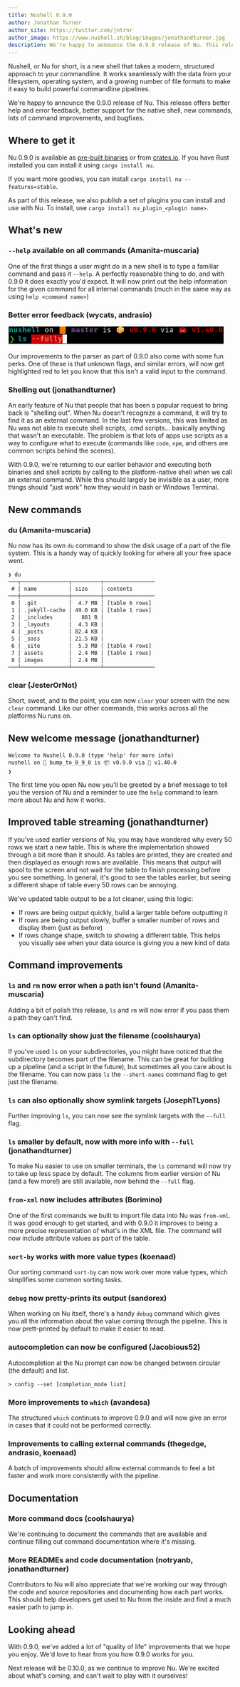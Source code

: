 ```yaml
---
title: Nushell 0.9.0
author: Jonathan Turner
author_site: https://twitter.com/jntrnr
author_image: https://www.nushell.sh/blog/images/jonathandturner.jpg
description: We're happy to announce the 0.9.0 release of Nu. This release offers better help and error feedback, better support for the native shell, new commands, lots of command improvements, and bugfixes.
---
```


Nushell, or Nu for short, is a new shell that takes a modern, structured approach to your commandline. It works seamlessly with the data from your filesystem, operating system, and a growing number of file formats to make it easy to build powerful commandline pipelines.

We're happy to announce the 0.9.0 release of Nu. This release offers better help and error feedback, better support for the native shell, new commands, lots of command improvements, and bugfixes.

## Where to get it

Nu 0.9.0 is available as [pre-built binaries](https://github.com/nushell/nushell/releases/tag/0.9.0) or from [crates.io](https://crates.io/crates/nu). If you have Rust installed you can install it using `cargo install nu`.

If you want more goodies, you can install `cargo install nu --features=stable`.

As part of this release, we also publish a set of plugins you can install and use with Nu. To install, use `cargo install nu_plugin_<plugin name>`.

## What's new

### `--help` available on all commands (Amanita-muscaria)

One of the first things a user might do in a new shell is to type a familiar command and pass it `--help`. A perfectly reasonable thing to do, and with 0.9.0 it does exactly you'd expect. It will now print out the help information for the given command for all internal commands (much in the same way as using `help <command name>`)

### Better error feedback (wycats, andrasio)

![Better inline errors!](/assets/images/0_9_0_error_highlight.png)

Our improvements to the parser as part of 0.9.0 also come with some fun perks. One of these is that unknown flags, and similar errors, will now get highlighted red to let you know that this isn't a valid input to the command.

### Shelling out (jonathandturner)

An early feature of Nu that people that has been a popular request to bring back is "shelling out". When Nu doesn't recognize a command, it will try to find it as an external command. In the last few versions, this was limited as Nu was not able to execute shell scripts, .cmd scripts... basically anything that wasn't an executable. The problem is that lots of apps use scripts as a way to configure what to execute (commands like `code`, `npm`, and others are common scripts behind the scenes).

With 0.9.0, we're returning to our earlier behavior and executing both binaries and shell scripts by calling to the platform-native shell when we call an external command. While this should largely be invisible as a user, more things should "just work" how they would in bash or Windows Terminal.

## New commands

### du (Amanita-muscaria)

Nu now has its own `du` command to show the disk usage of a part of the file system. This is a handy way of quickly looking for where all your free space went.

```nu
❯ du
───┬───────────────┬─────────┬────────────────
 # │ name          │ size    │ contents
───┼───────────────┼─────────┼────────────────
 0 │ .git          │  4.7 MB │ [table 6 rows]
 1 │ .jekyll-cache │ 49.0 KB │ [table 1 rows]
 2 │ _includes     │   881 B │
 3 │ _layouts      │  4.3 KB │
 4 │ _posts        │ 82.4 KB │
 5 │ _sass         │ 21.5 KB │
 6 │ _site         │  5.3 MB │ [table 4 rows]
 7 │ assets        │  2.4 MB │ [table 1 rows]
 8 │ images        │  2.4 MB │
───┴───────────────┴─────────┴────────────────
```

### clear (JesterOrNot)

Short, sweet, and to the point, you can now `clear` your screen with the new `clear` command. Like our other commands, this works across all the platforms Nu runs on.

## New welcome message (jonathandturner)

```nu
Welcome to Nushell 0.9.0 (type 'help' for more info)
nushell on 📙 bump_to_0_9_0 is 📦 v0.9.0 via 🦀 v1.40.0
❯
```

The first time you open Nu now you'll be greeted by a brief message to tell you the version of Nu and a reminder to use the `help` command to learn more about Nu and how it works.

## Improved table streaming (jonathandturner)

If you've used earlier versions of Nu, you may have wondered why every 50 rows we start a new table. This is where the implementation showed through a bit more than it should. As tables are printed, they are created and then displayed as enough rows are available. This means that output will spool to the screen and not wait for the table to finish processing before you see something. In general, it's good to see the tables earlier, but seeing a different shape of table every 50 rows can be annoying.

We've updated table output to be a lot cleaner, using this logic:

- If rows are being output quickly, build a larger table before outputting it
- If rows are being output slowly, buffer a smaller number of rows and display them (just as before)
- If rows change shape, switch to showing a different table. This helps you visually see when your data source is giving you a new kind of data

## Command improvements

### `ls` and `rm` now error when a path isn't found (Amanita-muscaria)

Adding a bit of polish this release, `ls` and `rm` will now error if you pass them a path they can't find.

### `ls` can optionally show just the filename (coolshaurya)

If you've used `ls` on your subdirectories, you might have noticed that the subdirectory becomes part of the filename. This can be great for building up a pipeline (and a script in the future), but sometimes all you care about is the filename. You can now pass `ls` the `--short-names` command flag to get just the filename.

### `ls` can also optionally show symlink targets (JosephTLyons)

Further improving `ls`, you can now see the symlink targets with the `--full` flag.

### `ls` smaller by default, now with more info with `--full` (jonathandturner)

To make Nu easier to use on smaller terminals, the `ls` command will now try to take up less space by default. The columns from earlier version of Nu (and a few more!) are still available, now behind the `--full` flag.

### `from-xml` now includes attributes (Borimino)

One of the first commands we built to import file data into Nu was `from-xml`. It was good enough to get started, and with 0.9.0 it improves to being a more precise representation of what's in the XML file. The command will now include attribute values as part of the table.

### `sort-by` works with more value types (koenaad)

Our sorting command `sort-by` can now work over more value types, which simplifies some common sorting tasks.

### `debug` now pretty-prints its output (sandorex)

When working on Nu itself, there's a handy `debug` command which gives you all the information about the value coming through the pipeline. This is now prett-printed by default to make it easier to read.

### autocompletion can now be configured (Jacobious52)

Autocompletion at the Nu prompt can now be changed between circular (the default) and list.

```nu
> config --set [completion_mode list]
```

### More improvements to `which` (avandesa)

The structured `which` continues to improve 0.9.0 and will now give an error in cases that it could not be performed correctly.

### Improvements to calling external commands (thegedge, andrasio, koenaad)

A batch of improvements should allow external commands to feel a bit faster and work more consistently with the pipeline.

## Documentation

### More command docs (coolshaurya)

We're continuing to document the commands that are available and continue filling out command documentation where it's missing.

### More READMEs and code documentation (notryanb, jonathandturner)

Contributors to Nu will also appreciate that we're working our way through the code and source repositories and documenting how each part works. This should help developers get used to Nu from the inside and find a much easier path to jump in.

## Looking ahead

With 0.9.0, we've added a lot of "quality of life" improvements that we hope you enjoy. We'd love to hear from you how 0.9.0 works for you.

Next release will be 0.10.0, as we continue to improve Nu. We're excited about what's coming, and can't wait to play with it ourselves!
